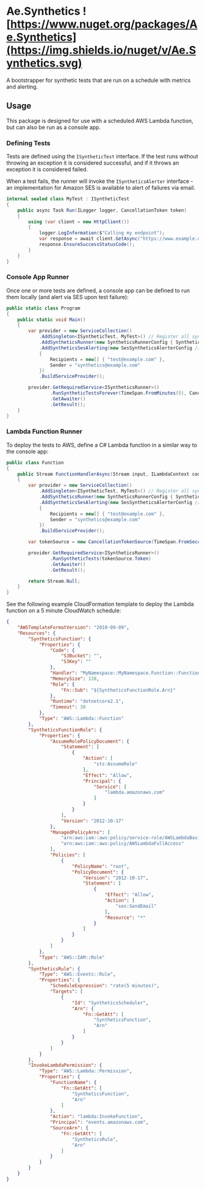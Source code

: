 # Ae.Synthetics ![https://www.nuget.org/packages/Ae.Synthetics](https://img.shields.io/nuget/v/Ae.Synthetics.svg)
A bootstrapper for synthetic tests that are run on a schedule with metrics and alerting.

## Usage
This package is designed for use with a scheduled AWS Lambda function, but can also be run as a console app.

### Defining Tests
Tests are defined using the `ISyntheticTest` interface. If the test runs without throwing an exception it is considered successful, and if it throws an exception it is considered failed.

When a test fails, the runner will invoke the `ISyntheticsAlerter` interface - an implementation for Amazon SES is available to alert of failures via email.
```csharp
internal sealed class MyTest : ISyntheticTest
{
    public async Task Run(ILogger logger, CancellationToken token)
    {
        using (var client = new HttpClient())
        {
            logger.LogInformation($"Calling my endpoint");
            var response = await client.GetAsync("https://www.example.com/");
            response.EnsureSuccessStatusCode();
        }
    }
}
```

### Console App Runner
Once one or more tests are defined, a console app can be defined to run them locally (and alert via SES upon test failure):

```csharp
public static class Program
{
    public static void Main()
    {
        var provider = new ServiceCollection()
            .AddSingleton<ISyntheticTest, MyTest>() // Register all synthetic tests against the ISyntheticTest interface
            .AddSyntheticsRunner(new SyntheticsRunnerConfig { SyntheticTestTimeout = TimeSpan.FromSeconds(3) })
            .AddSyntheticsSesAlerting(new SesSyntheticsAlerterConfig // Add alerting via SES
            {
                Recipients = new[] { "test@example.com" },
                Sender = "synthetics@example.com"
            })
            .BuildServiceProvider();

        provider.GetRequiredService<ISyntheticsRunner>()
                .RunSyntheticTestsForever(TimeSpan.FromMinutes(5), CancellationToken.None)
                .GetAwaiter()
                .GetResult();
    }
}
```

### Lambda Function Runner
To deploy the tests to AWS, define a C# Lambda function in a similar way to the console app:

```csharp
public class Function
{
    public Stream FunctionHandlerAsync(Stream input, ILambdaContext context)
    {
        var provider = new ServiceCollection()
            .AddSingleton<ISyntheticTest, MyTest>() // Register all synthetic tests against the ISyntheticTest interface
            .AddSyntheticsRunner(new SyntheticsRunnerConfig { SyntheticTestTimeout = TimeSpan.FromSeconds(3) })
            .AddSyntheticsSesAlerting(new SesSyntheticsAlerterConfig // Add alerting via SES
            {
                Recipients = new[] { "test@example.com" },
                Sender = "synthetics@example.com"
            })
            .BuildServiceProvider();

        var tokenSource = new CancellationTokenSource(TimeSpan.FromSeconds(10));

        provider.GetRequiredService<ISyntheticsRunner>()
                .RunSyntheticTests(tokenSource.Token)
                .GetAwaiter()
                .GetResult();

        return Stream.Null;
    }
}
```

See the following example CloudFormation template to deploy the Lambda function on a 5 minute CloudWatch schedule:
```json
{
	"AWSTemplateFormatVersion": "2010-09-09",
	"Resources": {
		"SyntheticsFunction": {
			"Properties": {
				"Code": {
					"S3Bucket": "",
					"S3Key": ""
				},
				"Handler": "MyNamespace::MyNamespace.Function::FunctionHandlerAsync",
				"MemorySize": 128,
				"Role": {
					"Fn::Sub": "${SyntheticsFunctionRole.Arn}"
				},
				"Runtime": "dotnetcore2.1",
				"Timeout": 30
			},
			"Type": "AWS::Lambda::Function"
		},
		"SyntheticsFunctionRole": {
			"Properties": {
				"AssumeRolePolicyDocument": {
					"Statement": [
						{
							"Action": [
								"sts:AssumeRole"
							],
							"Effect": "Allow",
							"Principal": {
								"Service": [
									"lambda.amazonaws.com"
								]
							}
						}
					],
					"Version": "2012-10-17"
				},
				"ManagedPolicyArns": [
					"arn:aws:iam::aws:policy/service-role/AWSLambdaBasicExecutionRole",
					"arn:aws:iam::aws:policy/AWSLambdaFullAccess"
				],
				"Policies": [
					{
						"PolicyName": "root",
						"PolicyDocument": {
							"Version": "2012-10-17",
							"Statement": [
								{
									"Effect": "Allow",
									"Action": [
										"ses:SendEmail"
									],
									"Resource": "*"
								}
							]
						}
					}
				]
			},
			"Type": "AWS::IAM::Role"
		},
		"SyntheticsRule": {
			"Type": "AWS::Events::Rule",
			"Properties": {
				"ScheduleExpression": "rate(5 minutes)",
				"Targets": [
					{
						"Id": "SyntheticsScheduler",
						"Arn": {
							"Fn::GetAtt": [
								"SyntheticsFunction",
								"Arn"
							]
						}
					}
				]
			}
		},
		"InvokeLambdaPermission": {
			"Type": "AWS::Lambda::Permission",
			"Properties": {
				"FunctionName": {
					"Fn::GetAtt": [
						"SyntheticsFunction",
						"Arn"
					]
				},
				"Action": "lambda:InvokeFunction",
				"Principal": "events.amazonaws.com",
				"SourceArn": {
					"Fn::GetAtt": [
						"SyntheticsRule",
						"Arn"
					]
				}
			}
		}
	}
}
```